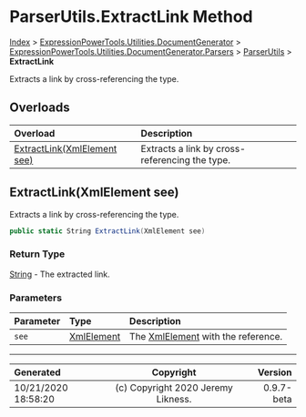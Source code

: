 ﻿# ParserUtils.ExtractLink Method

[Index](../index.md) > [ExpressionPowerTools.Utilities.DocumentGenerator](ExpressionPowerTools.Utilities.DocumentGenerator.a.md) > [ExpressionPowerTools.Utilities.DocumentGenerator.Parsers](ExpressionPowerTools.Utilities.DocumentGenerator.Parsers.n.md) > [ParserUtils](ExpressionPowerTools.Utilities.DocumentGenerator.Parsers.ParserUtils.cs.md) > **ExtractLink**

Extracts a link by cross-referencing the type.

## Overloads

| Overload | Description |
| :-- | :-- |
| [ExtractLink(XmlElement see)](#extractlinkxmlelement-see) | Extracts a link by cross-referencing the type. |
## ExtractLink(XmlElement see)

Extracts a link by cross-referencing the type.

```csharp
public static String ExtractLink(XmlElement see)
```

### Return Type

 [String](https://docs.microsoft.com/dotnet/api/system.string)  - The extracted link.

### Parameters

| Parameter | Type | Description |
| :-- | :-- | :-- |
| `see` | [XmlElement](https://docs.microsoft.com/dotnet/api/system.xml.xmlelement) | The [XmlElement](https://docs.microsoft.com/dotnet/api/system.xml.xmlelement) with the reference. |



---

| Generated | Copyright | Version |
| :-- | :-: | --: |
| 10/21/2020 18:58:20 | (c) Copyright 2020 Jeremy Likness. | 0.9.7-beta |
